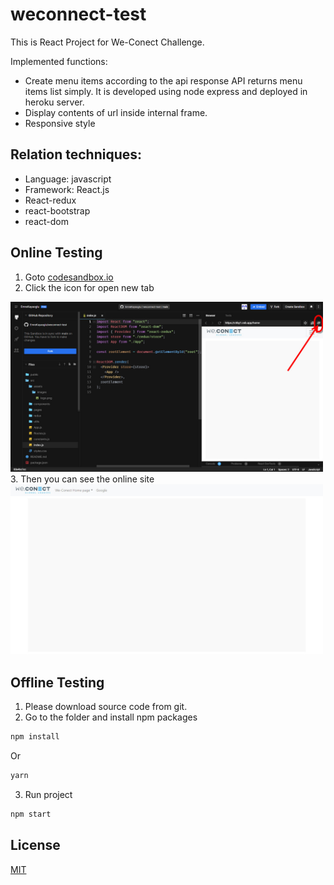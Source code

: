 # weconnect-test
This is React Project for We-Conect Challenge.

Implemented functions:
- Create menu items according to the api response
  API returns menu items list simply. It is developed using node express and deployed in heroku server.
- Display contents of url inside internal frame.
- Responsive style

## Relation techniques:
- Language: javascript
- Framework: React.js
- React-redux
- react-bootstrap
- react-dom

## Online Testing
1. Goto [codesandbox.io](https://codesandbox.io/s/github/EmreKayaoglu/weconnect-test)
2. Click the icon for open new tab
<img width="500" src="https://github.com/EmreKayaoglu/weconnect-test/blob/main/readme/1.jpg">
3. Then you can see the online site
<img width="500" src="https://github.com/EmreKayaoglu/weconnect-test/blob/main/readme/2.jpg">

## Offline Testing
1. Please download source code from git.
2. Go to the folder and install npm packages
```bash
npm install
```
   Or
```bash
yarn
```
3. Run project
```bash
npm start
```
## License
[MIT](https://choosealicense.com/licenses/mit/)
